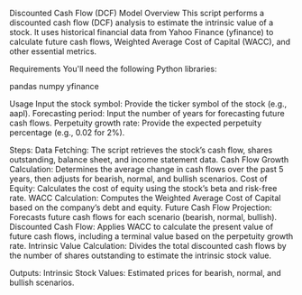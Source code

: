 Discounted Cash Flow (DCF) Model
Overview
This script performs a discounted cash flow (DCF) analysis to estimate the intrinsic value of a stock. It uses historical financial data from Yahoo Finance (yfinance) to calculate future cash flows, Weighted Average Cost of Capital (WACC), and other essential metrics.

Requirements
You'll need the following Python libraries:

pandas
numpy
yfinance

Usage
Input the stock symbol: Provide the ticker symbol of the stock (e.g., aapl).
Forecasting period: Input the number of years for forecasting future cash flows.
Perpetuity growth rate: Provide the expected perpetuity percentage (e.g., 0.02 for 2%).

Steps:
Data Fetching: The script retrieves the stock’s cash flow, shares outstanding, balance sheet, and income statement data.
Cash Flow Growth Calculation: Determines the average change in cash flows over the past 5 years, then adjusts for bearish, normal, and bullish scenarios.
Cost of Equity: Calculates the cost of equity using the stock’s beta and risk-free rate.
WACC Calculation: Computes the Weighted Average Cost of Capital based on the company’s debt and equity.
Future Cash Flow Projection: Forecasts future cash flows for each scenario (bearish, normal, bullish).
Discounted Cash Flow: Applies WACC to calculate the present value of future cash flows, including a terminal value based on the perpetuity growth rate.
Intrinsic Value Calculation: Divides the total discounted cash flows by the number of shares outstanding to estimate the intrinsic stock value.

Outputs:
Intrinsic Stock Values: Estimated prices for bearish, normal, and bullish scenarios.
